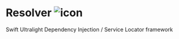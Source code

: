 # Resolver ![icon](https://user-images.githubusercontent.com/709283/32858974-cce8282a-ca12-11e7-944b-c8046156290b.png)
Swift Ultralight Dependency Injection / Service Locator framework
